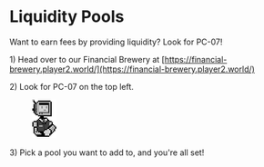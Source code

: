 # Liquidity Pools

Want to earn fees by providing liquidity? Look for PC-07!

1\) Head over to our Financial Brewery at [https://financial-brewery.player2.world/](https://financial-brewery.player2.world/)

2\) Look for PC-07 on the top left.

<figure><img src="../.gitbook/assets/Provider_Idle_FullAnimation.gif" alt=""><figcaption></figcaption></figure>

3\) Pick a pool you want to add to, and you're all set!
